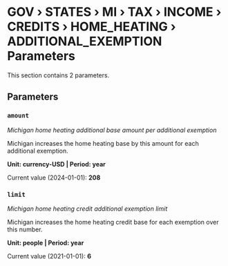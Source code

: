 # GOV › STATES › MI › TAX › INCOME › CREDITS › HOME_HEATING › ADDITIONAL_EXEMPTION Parameters

This section contains 2 parameters.

## Parameters

### `amount`
*Michigan home heating additional base amount per additional exemption*

Michigan increases the home heating base by this amount for each additional exemption.

**Unit: currency-USD | Period: year**

Current value (2024-01-01): **208**


### `limit`
*Michigan home heating credit additional exemption limit*

Michigan increases the home heating credit base for each exemption over this number.

**Unit: people | Period: year**

Current value (2021-01-01): **6**

